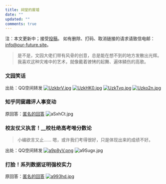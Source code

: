 ```yaml
---
title: 祠堂的废墟
date: ""
updated: ""
comments: true 
---
```

注：本文更新中；接受[投稿](https://workspace.jianguoyun.com/inbox/collect/4c9cdd43b70b402198324669844195ce/submit)。
如有删除、打码、取消链接的请求请致信电邮：info@our-future.site。
> 是不是，文园大佬们带有风骨的创意，总是能在想不到的地方发散出光辉。
我喜欢这种灾难中的艺术，就像戴着镣铐的起舞、遍体鳞伤的高歌。

### 文园笑话
出处：QQ空间转发
[![UzkbrV.jpg](https://s1.ax1x.com/2020/07/25/UzkbrV.jpg)](https://imgchr.com/i/UzkbrV)
[![UzkHK0.jpg](https://s1.ax1x.com/2020/07/25/UzkHK0.jpg)](https://imgchr.com/i/UzkHK0)
[![UzkTvq.jpg](https://s1.ax1x.com/2020/07/25/UzkTvq.jpg)](https://imgchr.com/i/UzkTvq)
[![Uzko2n.jpg](https://s1.ax1x.com/2020/07/25/Uzko2n.jpg)](https://imgchr.com/i/Uzko2n)

### 知乎同窗趣评人事变动
原回答：[匿名的回答](https://www.zhihu.com/question/409119780/answer/1360653838)
![aSxhCt.jpg](https://s1.ax1x.com/2020/07/26/aSxhCt.jpg)

### 校友仗义执言！__校杜绝高考唯分数论
> 小编欲言又止……
嗯，或许我们考得很好，只是体现出来的成绩不好。

出处：QQ空间转发
[![a9p8yV.png](https://s1.ax1x.com/2020/07/26/a9p8yV.png)](https://imgchr.com/i/a9p8yV)
![a9Sugx.jpg](https://s1.ax1x.com/2020/07/26/a9Sugx.jpg)

### 打脸！系列数据证明强校实力
原回答：[匿名的回答](https://www.zhihu.com/question/409119780/answer/1362109070)
[![a993hd.jpg](https://s1.ax1x.com/2020/07/26/a993hd.jpg)](https://imgchr.com/i/a993hd)
